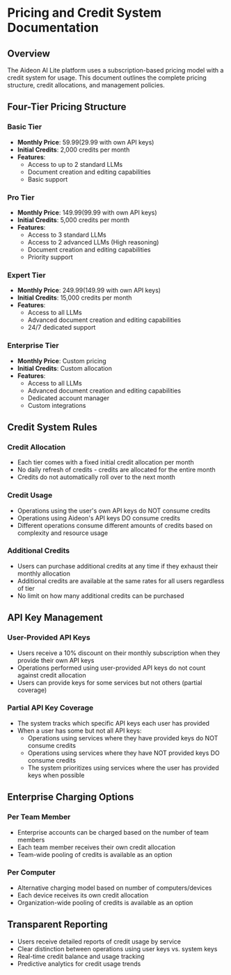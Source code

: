 # Pricing and Credit System Documentation

## Overview

The Aideon AI Lite platform uses a subscription-based pricing model with a credit system for usage. This document outlines the complete pricing structure, credit allocations, and management policies.

## Four-Tier Pricing Structure

### Basic Tier
- **Monthly Price**: $59.99 ($29.99 with own API keys)
- **Initial Credits**: 2,000 credits per month
- **Features**:
  - Access to up to 2 standard LLMs
  - Document creation and editing capabilities
  - Basic support

### Pro Tier
- **Monthly Price**: $149.99 ($99.99 with own API keys)
- **Initial Credits**: 5,000 credits per month
- **Features**:
  - Access to 3 standard LLMs
  - Access to 2 advanced LLMs (High reasoning)
  - Document creation and editing capabilities
  - Priority support

### Expert Tier
- **Monthly Price**: $249.99 ($149.99 with own API keys)
- **Initial Credits**: 15,000 credits per month
- **Features**:
  - Access to all LLMs
  - Advanced document creation and editing capabilities
  - 24/7 dedicated support

### Enterprise Tier
- **Monthly Price**: Custom pricing
- **Initial Credits**: Custom allocation
- **Features**:
  - Access to all LLMs
  - Advanced document creation and editing capabilities
  - Dedicated account manager
  - Custom integrations

## Credit System Rules

### Credit Allocation
- Each tier comes with a fixed initial credit allocation per month
- No daily refresh of credits - credits are allocated for the entire month
- Credits do not automatically roll over to the next month

### Credit Usage
- Operations using the user's own API keys do NOT consume credits
- Operations using Aideon's API keys DO consume credits
- Different operations consume different amounts of credits based on complexity and resource usage

### Additional Credits
- Users can purchase additional credits at any time if they exhaust their monthly allocation
- Additional credits are available at the same rates for all users regardless of tier
- No limit on how many additional credits can be purchased

## API Key Management

### User-Provided API Keys
- Users receive a 10% discount on their monthly subscription when they provide their own API keys
- Operations performed using user-provided API keys do not count against credit allocation
- Users can provide keys for some services but not others (partial coverage)

### Partial API Key Coverage
- The system tracks which specific API keys each user has provided
- When a user has some but not all API keys:
  - Operations using services where they have provided keys do NOT consume credits
  - Operations using services where they have NOT provided keys DO consume credits
  - The system prioritizes using services where the user has provided keys when possible

## Enterprise Charging Options

### Per Team Member
- Enterprise accounts can be charged based on the number of team members
- Each team member receives their own credit allocation
- Team-wide pooling of credits is available as an option

### Per Computer
- Alternative charging model based on number of computers/devices
- Each device receives its own credit allocation
- Organization-wide pooling of credits is available as an option

## Transparent Reporting

- Users receive detailed reports of credit usage by service
- Clear distinction between operations using user keys vs. system keys
- Real-time credit balance and usage tracking
- Predictive analytics for credit usage trends
